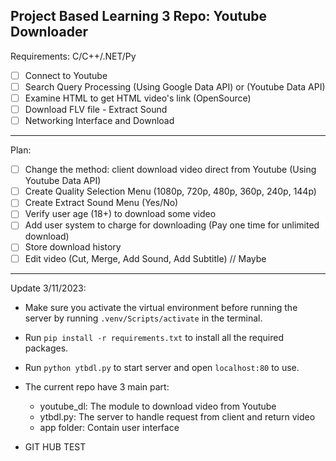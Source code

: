 Project Based Learning 3 Repo: Youtube Downloader
-----
Requirements: C/C++/.NET/Py
- [ ] Connect to Youtube
- [ ] Search Query Processing (Using Google Data API) or (Youtube Data API)
- [ ] Examine HTML to get HTML video's link (OpenSource)
- [ ] Download FLV file - Extract Sound
- [ ] Networking Interface and Download 
-----
Plan: 
- [ ] Change the method: client download video direct from Youtube (Using Youtube Data API)
- [ ] Create Quality Selection Menu (1080p, 720p, 480p, 360p, 240p, 144p)
- [ ] Create Extract Sound Menu (Yes/No)
- [ ] Verify user age (18+) to download some video
- [ ] Add user system to charge for downloading (Pay one time for unlimited download)
- [ ] Store download history
- [ ] Edit video (Cut, Merge, Add Sound, Add Subtitle) // Maybe
-----
Update 3/11/2023:  
- Make sure you activate the virtual environment before running the server by running `.venv/Scripts/activate` in the terminal.  
- Run `pip install -r requirements.txt` to install all the required packages.
- Run `python ytbdl.py` to start server and open `localhost:80` to use.  
- The current repo have 3 main part:  
    + youtube_dl: The module to download video from Youtube  
    + ytbdl.py: The server to handle request from client and return video  
    + app folder: Contain user interface  

- GIT HUB TEST